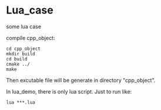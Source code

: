 

Lua_case
===========================

some lua case


compile cpp_object:

```
cd cpp_object
mkdir build
cd build
cmake ../
make
```

Then excutable file will be generate in directory "cpp_object".



In lua_demo, there is only lua script. Just to run like:

```
lua ***.lua
```


